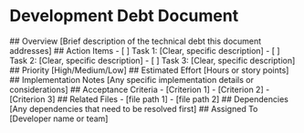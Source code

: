 # Development Debt Document
<!-- DEBT_DOC_ID::HEADER -->

<!-- DEBT_DOC_ID::OVERVIEW_SECTION -->## Overview
<!-- DEBT_DOC_FIELD::OVERVIEW_DESC -->[Brief description of the technical debt this document addresses]

<!-- DEBT_DOC_ID::ACTION_ITEMS_SECTION -->## Action Items
<!-- DEBT_DOC_ITEM::ACTION_1 -->- [ ] Task 1: [Clear, specific description]
<!-- DEBT_DOC_ITEM::ACTION_2 -->- [ ] Task 2: [Clear, specific description]
<!-- DEBT_DOC_ITEM::ACTION_3 -->- [ ] Task 3: [Clear, specific description]
<!-- DEBT_DOC_FIELD::ACTION_ITEMS_NOTES --><!-- Add more items as needed -->

<!-- DEBT_DOC_ID::PRIORITY_SECTION -->## Priority
<!-- DEBT_DOC_FIELD::PRIORITY_VALUE -->[High/Medium/Low]

<!-- DEBT_DOC_ID::EFFORT_SECTION -->## Estimated Effort
<!-- DEBT_DOC_FIELD::EFFORT_VALUE -->[Hours or story points]

<!-- DEBT_DOC_ID::IMPLEMENTATION_NOTES_SECTION -->## Implementation Notes
<!-- DEBT_DOC_FIELD::IMPLEMENTATION_NOTES_DESC -->[Any specific implementation details or considerations]

<!-- DEBT_DOC_ID::ACCEPTANCE_CRITERIA_SECTION -->## Acceptance Criteria
<!-- DEBT_DOC_ITEM::CRITERIA_1 -->- [Criterion 1]
<!-- DEBT_DOC_ITEM::CRITERIA_2 -->- [Criterion 2]
<!-- DEBT_DOC_ITEM::CRITERIA_3 -->- [Criterion 3]
<!-- DEBT_DOC_FIELD::ACCEPTANCE_CRITERIA_NOTES --><!-- Add more criteria as needed -->

<!-- DEBT_DOC_ID::RELATED_FILES_SECTION -->## Related Files
<!-- DEBT_DOC_ITEM::FILE_1 -->- [file path 1]
<!-- DEBT_DOC_ITEM::FILE_2 -->- [file path 2]
<!-- DEBT_DOC_FIELD::RELATED_FILES_NOTES --><!-- Add more files as needed -->

<!-- DEBT_DOC_ID::DEPENDENCIES_SECTION -->## Dependencies
<!-- DEBT_DOC_FIELD::DEPENDENCIES_DESC -->[Any dependencies that need to be resolved first]

<!-- DEBT_DOC_ID::ASSIGNED_TO_SECTION -->## Assigned To
<!-- DEBT_DOC_FIELD::ASSIGNED_TO_VALUE -->[Developer name or team]

<!-- DEBT_DOC_ID::FOOTER -->
<!-- Generated: {timestamp} -->
<!-- SchemaVersion: 1.0.0 -->
